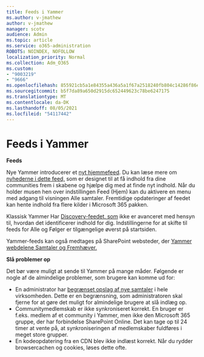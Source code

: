 ```yaml
---
title: Feeds i Yammer
ms.author: v-jmathew
author: v-jmathew
manager: scotv
audience: Admin
ms.topic: article
ms.service: o365-administration
ROBOTS: NOINDEX, NOFOLLOW
localization_priority: Normal
ms.collection: Adm_O365
ms.custom:
- "9003219"
- "9666"
ms.openlocfilehash: 855921cb5a1e84355a436a5a1f67a2518240fb804c14286f86e7f2fca306bb30
ms.sourcegitcommit: b5f7da89a650d2915dc652449623c78be6247175
ms.translationtype: MT
ms.contentlocale: da-DK
ms.lasthandoff: 08/05/2021
ms.locfileid: "54117442"
---
```

# <a name="feeds-in-yammer"></a>Feeds i Yammer

**Feeds**

Nye Yammer introducerer et [nyt hjemmefeed](https://support.microsoft.com/office/what-s-in-the-yammer-home-feed-8fff52dd-5b38-468c-b963-fa4c6a4f9254). Du kan læse mere om [nyhederne i dette feed,](https://techcommunity.microsoft.com/t5/yammer-blog/yammer-discovery-what-is-in-my-feed/ba-p/1596230) som er designet til at få indhold fra dine communities frem i skabene og hjælpe dig med at finde nyt indhold. Når du holder musen hen over indstillingen Feed (Hjem) kan du aktivere en menu med adgang til visningen Alle samtaler. Fremtidige opdateringer af feedet kan hente indhold fra flere kilder i Microsoft 365 pakken.

Klassisk Yammer Har [Discovery-feedet, som](https://support.microsoft.com/office/what-s-in-the-yammer-discovery-feed-28ba9a79-2bde-4e7c-8420-db2296c3ca49) ikke er avanceret med hensyn til, hvordan det identificerer indhold for dig. Indstillingerne for at skifte til feeds for Alle og Følger er tilgængelige øverst på startsiden.

Yammer-feeds kan også medtages på SharePoint websteder, der [Yammer webdelene Samtaler og Fremhæver.](https://support.microsoft.com/office/use-a-yammer-web-part-in-sharepoint-online-a53cfa0c-3d09-42c8-a286-1038a81c59da)

**Slå problemer op**

Det bør være muligt at sende til Yammer på mange måder. Følgende er nogle af de almindelige problemer, som brugere kan komme ud for:

- En administrator har [begrænset opslag af nye samtaler](https://support.microsoft.com/office/restrict-all-company-posts-in-yammer-3219d2ae-db15-4c9f-9dd2-28559ae39a97) i hele virksomheden. Dette er en begrænsning, som administratoren skal fjerne for at gøre det muligt for almindelige brugere at slå indlæg op.
- Communitymedlemskab er ikke synkroniseret korrekt. En bruger er f.eks. medlem af et community i Yammer, men ikke den Microsoft 365 gruppe, der har forbindelse SharePoint Online. Det kan tage op til 24 timer at vente på, at synkroniseringen af medlemskaber fuldføres i meget store grupper.
- En kodeopdatering fra en CDN blev ikke indlæst korrekt. Når du rydder browsercachen og cookies, løses dette ofte.
